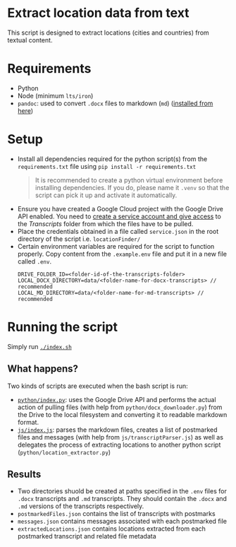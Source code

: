 # Extract location data from text

This script is designed to extract locations (cities and countries) from textual content.

# Requirements
- Python
- Node (minimum `lts/iron`)
- `pandoc`: used to convert `.docx` files to markdown (`md`) ([installed from here](https://pandoc.org/installing.html))

# Setup
- Install all dependencies required for the python script(s) from the `requirements.txt` file using `pip install -r requirements.txt`
  > It is recommended to create a python virtual environment before installing dependencies. If you do, please name it `.venv` so that the script can pick it up and activate it automatically.
- Ensure you have created a Google Cloud project with the Google Drive API enabled. You need to [create a service account and give access](https://developers.google.com/workspace/guides/create-credentials#service-account) to the _Transcripts_ folder from which the files have to be pulled.
- Place the credentials obtained in a file called `service.json` in the root directory of the script i.e. `locationFinder/`
- Certain environment variables are required for the script to function properly. Copy content from the `.example.env` file and put it in a new file called `.env`.
  ```text
  DRIVE_FOLDER_ID=<folder-id-of-the-transcripts-folder>
  LOCAL_DOCX_DIRECTORY=data/<folder-name-for-docx-transcripts> // recommended
  LOCAL_MD_DIRECTORY=data/<folder-name-for-md-transcripts> // recommended
  ```

# Running the script

Simply run [`./index.sh`](./index.sh)

## What happens?
Two kinds of scripts are executed when the bash script is run:
- [`python/index.py`](./python/index.py): uses the Google Drive API and performs the actual action of pulling files (with help from `python/docx_downloader.py`) from the Drive to the local filesystem and converting it to readable markdown format.
- [`js/index.js`](./js//index.js): parses the markdown files, creates a list of postmarked files and messages (with help from `js/transcriptParser.js`) as well as delegates the process of extracting locations to another python script (`python/location_extractor.py`)

## Results

- Two directories shuold be created at paths specified in the `.env` files for `.docx` transcripts and `.md` transcripts. They should contain the `.docx` and `.md` versions of the transcripts respectively.
- `postmarkedFiles.json` contains the list of transcripts with postmarks
- `messages.json` contains messages associated with each postmarked file
- `extractedLocations.json` contains locations extracted from each postmarked transcript and related file metadata